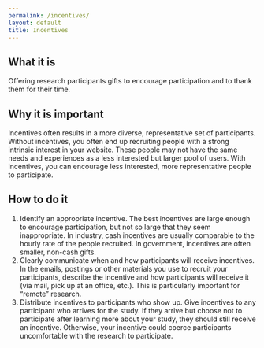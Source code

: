 ```yaml
---
permalink: /incentives/
layout: default
title: Incentives
---
```


## What it is

Offering research participants gifts to encourage participation and to thank them for their time.

## Why it is important

Incentives often results in a more diverse, representative set of participants. Without incentives, you often end up recruiting people with a strong intrinsic interest in your website. These people may not have the same needs and experiences as a less interested but larger pool of users. With incentives, you can encourage less interested, more representative people to participate.

## How to do it

1. Identify an appropriate incentive. The best incentives are large enough to encourage participation, but not so large that they seem inappropriate. In industry, cash incentives are usually comparable to the hourly rate of the people recruited. In government, incentives are often smaller, non-cash gifts.
2. Clearly communicate when and how participants will receive incentives. In the emails, postings or other materials you use to recruit your participants, describe the incentive and how participants will receive it (via mail, pick up at an office, etc.). This is particularly important for “remote” research.
3. Distribute incentives to participants who show up. Give incentives to any participant who arrives for the study. If they arrive but choose not to participate after learning more about your study, they should still receive an incentive. Otherwise, your incentive could coerce participants uncomfortable with the research to participate.
